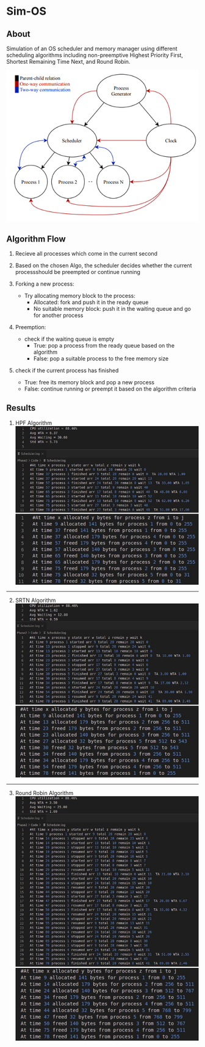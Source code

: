 # Sim-OS
## About
Simulation of an OS scheduler and memory manager using different scheduling algorithms including non-preemptive Highest Priority First, Shortest Remaining Time Next, and Round Robin.


<div align='center'><img src="assets/Project_flow.png"></div>

## Algorithm Flow
1. Recieve all processes which come in the current second

2. Based on the chosen Algo, the scheduler decides whether the current processshould be preempted or continue running

3. Forking a new process:
	* Try allocating memory block to the process:
		* Allocated: fork and push it in the ready queue
		* No suitable memory block: push it in the waiting queue and go for another process

4. Preemption:
	*  check if the waiting queue is empty
		* True: pop a process from the ready queue based on the algorithm
		* False: pop a suitable process to the free memory size

5. check if the current process has finished
	* True: free its memory block and pop a new process
	* False: continue running or preempt it based on the algorithm criteria
	
	
## Results
1. HPF Algorithm
	<div align='center'><img src="assets/HPF_logs.png"></div>
	<div align='center'><img src="assets/HPF_memory.png"></div>
  
<hr />

2. SRTN Algorithm
	<div align='center'><img src="assets/SRTN_logs.png"></div>
	<div align='center'><img src="assets/SRTN_memory.png"></div>

<hr />

3. Round Robin Algorithm
	<div align='center'><img src="assets/RR_logs.png"></div>
	<div align='center'><img src="assets/RR_memory.png"></div>
        

